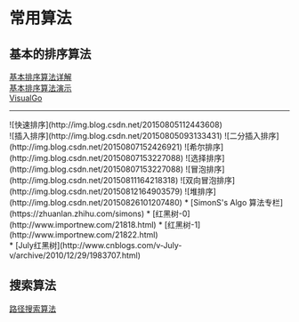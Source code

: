 # 常用算法
## 基本的排序算法
[基本排序算法详解](http://blog.csdn.net/litong09282039/article/details/46332127)<br/>
[基本排序算法演示](http://www.91ctc.com/html5_show/)<br/>
[VisualGo](https://visualgo.net/)
<hr/>
![快速排序](http://img.blog.csdn.net/20150805112443608)<br/>
![插入排序](http://img.blog.csdn.net/20150805093133431)
![二分插入排序](http://img.blog.csdn.net/20150807152426921)
![希尔排序](http://img.blog.csdn.net/20150807153227088)
![选择排序](http://img.blog.csdn.net/20150807153227088)
![冒泡排序](http://img.blog.csdn.net/20150811164218318)
![双向冒泡排序](http://img.blog.csdn.net/20150812164903579)
![堆排序](http://img.blog.csdn.net/20150826101207480)
* [SimonS's Algo 算法专栏](https://zhuanlan.zhihu.com/simons)
* [红黑树-0](http://www.importnew.com/21818.html)
* [红黑树-1](http://www.importnew.com/21822.html)<br/>
* [July红黑树](http://www.cnblogs.com/v-July-v/archive/2010/12/29/1983707.html)

## 搜索算法
[路径搜索算法](http://www.webhek.com/pathfinding)

